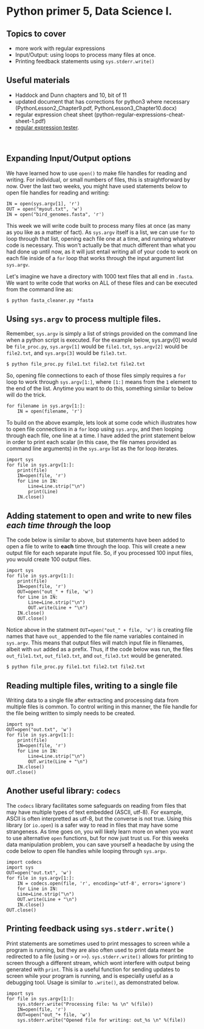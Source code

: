 # Python primer 5, Data Science I. 

## Topics to cover

- more work with regular expressions
- Input/Output: using loops to process many files at once.
- Printing feedback statements using `sys.stderr.write()`

## Useful materials
- Haddock and Dunn chapters and 10, bit of 11 
- updated document that has corrections for python3 where necessary (PythonLesson2_Chapter9.pdf, PythonLesson3_Chapter10.docx)
- regular expression cheat sheet (python-regular-expressions-cheat-sheet-1.pdf)
- [regular expression tester](https://regex101.com).
<p>&nbsp;</p>

## Expanding Input/Output options

We have learned how to use `open()` to make file handles for reading and writing. For individual, or small numbers of files, this is straightforward by now. Over the last two weeks, you might have used statements below to open file handles for reading and writing:

    IN = open(sys.argv[1], 'r')
    OUT = open("myout.txt", 'w')
    IN = open("bird_genomes.fasta", 'r')

This week we will write code built to process many files at once (as many as you like as a matter of fact). As `sys.argv` itself is a list, we can use `for` to loop through that list, opening each file one at a time, and running whatever code is necessary. This won't actually be that much different than what you had done up until now, as it will just entail writing all of your code to work on each file inside of a `for` loop that works through the input argument list `sys.argv`.

Let's imagine we have a directory with 1000 text files that all end in `.fasta`. We want to write code that works on ALL of these files and can be executed from the command line as:

    $ python fasta_cleaner.py *fasta

## Using `sys.argv` to process multiple files.

Remember, `sys.argv` is simply a list of strings provided on the command line when a python script is executed. For the example below, sys.argv[0] would be `file_proc.py`, `sys.argv[1]` would be `file1.txt`, `sys.argv[2]` would be `file2.txt`, and `sys.argv[3]` would be `file3.txt`. 

    $ python file_proc.py file1.txt file2.txt file2.txt

So, opening file connections to each of those files simply requires a `for` loop to work through `sys.argv[1:]`, where `[1:]` means from the `1` element to the end of the list. Anytime you want to do this, something similar to below will do the trick.

    for filename in sys.argv[1:]:
        IN = open(filename, 'r')

To build on the above example, lets look at some  code which illustrates how to open file connections in a `for` loop using `sys.argv`, and then looping through each file, one line at a time. I have added the print statement below in order to print each scalar (in this case, the file names provided as command line arguments) in the `sys.argv` list as the for loop iterates.

    import sys
    for file in sys.argv[1:]:
	    print(file)
	    IN=open(file, 'r')
	    for Line in IN:
		    Line=Line.strip("\n")
		    print(Line)
	    IN.close()

## Adding statement to open and write to new files *each time through* the loop

The code below is similar to above, but statements have been added to open a file to write to **each** time through the loop. This will create a new output file for each separate input file. So, if you processed 100 input files, you would create 100 output files. 

    import sys
    for file in sys.argv[1:]:
        print(file)
        IN=open(file, 'r')
        OUT=open("out_" + file, 'w')
        for Line in IN:
            Line=Line.strip("\n")
            OUT.write(Line + "\n")
        IN.close()
        OUT.close()

Notice above in the statment `OUT=open("out_" + file, 'w')` is creating file names that have `out_` appended to the file name variables contained in `sys.argv`. This means that output files will match input file in filenames, albeit with `out` added as a prefix. Thus, if the code below was run, the files `out_file1.txt`, `out_file3.txt`, and `out_file3.txt` would be generated.

    $ python file_proc.py file1.txt file2.txt file2.txt

## Reading multiple files, writing to a single file

Writing data to a single file after extracting and processing data from multiple files is common. To control writing in this manner, the file handle for the file being written to simply needs to be created.

    import sys
    OUT=open("out.txt", 'w')
    for file in sys.argv[1:]:
	    print(file)
	    IN=open(file, 'r')
	    for Line in IN:
	    	Line=Line.strip("\n")
	    	OUT.write(Line + "\n")
	    IN.close()
    OUT.close()


## Another useful library: `codecs`

The `codecs` library facilitates some safeguards on reading from files that may have multiple types of text embedded (ASCII, utf-8). For example, ASCII is often interpretted as utf-8, but the converse is not true. Using this library (or `io.open`) is a safer way to read in files that may have some strangeness. As time goes on, you will likely learn more on when you want to use alternative `open` functions, but for now just trust us. For this weeks data manipulation problem, you can save yourself a headache by using the code below to open file handles while looping through `sys.argv`.

    import codecs
    import sys
    OUT=open("out.txt", 'w')
    for file in sys.argv[1:]:
	    IN = codecs.open(file, 'r', encoding='utf-8', errors='ignore')
	    for Line in IN:
		Line=Line.strip("\n")
		OUT.write(Line + "\n")
	    IN.close()
    OUT.close() 

## Printing feedback using `sys.stderr.write()`

Print statements are sometimes used to print messages to screen while a program is running, but they are also often used to print data meant be redirected to a file (using `>` or `>>`). `sys.stderr.write()` allows for printing to screen through a different stream, which wont interfere with output being generated with `print`. This is a useful function for sending updates to screen while your program is running, and is especially useful as a debugging tool. Usage is similar to `.write()`, as demonstrated below.

    import sys
    for file in sys.argv[1:]:
	    sys.stderr.write("Processing file: %s \n" %(file))
	    IN=open(file, 'r')
	    OUT=open("out_"+ file, 'w')
	    sys.stderr.write("Opened file for writing: out_%s \n" %(file))
